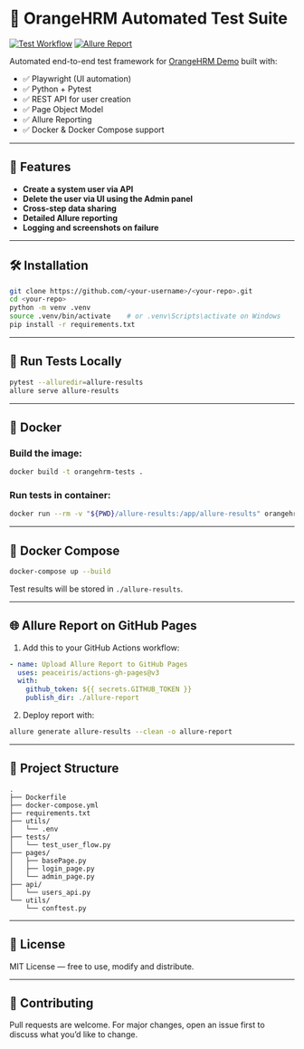# 🧪 OrangeHRM Automated Test Suite

[![Test Workflow](https://github.com/shlomi10/<your-repo>/actions/workflows/test.yml/badge.svg)](https://github.com/<your-username>/<your-repo>/actions/workflows/test.yml)
[![Allure Report](https://img.shields.io/badge/allure-report-blue)](https://shlomi10.github.io/<your-repo>/)

Automated end-to-end test framework for [OrangeHRM Demo](https://opensource-demo.orangehrmlive.com/web/index.php/auth/login) built with:

- ✅ Playwright (UI automation)
- ✅ Python + Pytest
- ✅ REST API for user creation
- ✅ Page Object Model
- ✅ Allure Reporting
- ✅ Docker & Docker Compose support

---

## 🚀 Features

- **Create a system user via API**
- **Delete the user via UI using the Admin panel**
- **Cross-step data sharing**
- **Detailed Allure reporting**
- **Logging and screenshots on failure**

---

## 🛠️ Installation

```bash
git clone https://github.com/<your-username>/<your-repo>.git
cd <your-repo>
python -m venv .venv
source .venv/bin/activate    # or .venv\Scripts\activate on Windows
pip install -r requirements.txt
```

---

## 🧪 Run Tests Locally

```bash
pytest --alluredir=allure-results
allure serve allure-results
```

---

## 🐳 Docker

### Build the image:
```bash
docker build -t orangehrm-tests .
```

### Run tests in container:
```bash
docker run --rm -v "${PWD}/allure-results:/app/allure-results" orangehrm-tests
```

---

## 🐳 Docker Compose

```bash
docker-compose up --build
```

Test results will be stored in `./allure-results`.

---

## 🌐 Allure Report on GitHub Pages

1. Add this to your GitHub Actions workflow:

```yaml
- name: Upload Allure Report to GitHub Pages
  uses: peaceiris/actions-gh-pages@v3
  with:
    github_token: ${{ secrets.GITHUB_TOKEN }}
    publish_dir: ./allure-report
```

2. Deploy report with:
```bash
allure generate allure-results --clean -o allure-report
```

---

## 📂 Project Structure

```
.
├── Dockerfile
├── docker-compose.yml
├── requirements.txt
├── utils/
│   └── .env
├── tests/
│   └── test_user_flow.py
├── pages/
│   ├── basePage.py
│   ├── login_page.py
│   └── admin_page.py
├── api/
│   └── users_api.py
└── utils/
    └── conftest.py
```

---

## 📜 License

MIT License — free to use, modify and distribute.

---

## 🙌 Contributing

Pull requests are welcome. For major changes, open an issue first to discuss what you’d like to change.